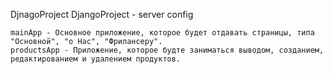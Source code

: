 DjnagoProject
    DjangoProject - server config 
    
    mainApp - Основное приложение, которое будет отдавать страницы, типа "Основной", "о Нас", "Фрилансеру".
    productsApp - Приложение, которое будте заниматься выводом, созданием, редактированием и удалением продуктов.